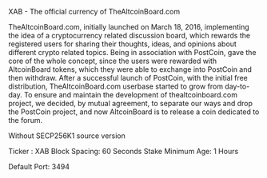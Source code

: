 
XAB - The official currency of TheAltcoinBoard.com

TheAltcoinBoard.com, initially launched on March 18, 2016, implementing the idea of a cryptocurrency related discussion board,
which rewards the registered users for sharing their thoughts,  ideas, and opinions about different crypto related topics.
Being in association with PostCoin, gave the core of the whole concept, since the users were rewarded with AltcoinBoard tokens,
which they were able to exchange into PostCoin and then withdraw.  After a successful launch of PostCoin, with the initial free
distribution, TheAltcoinBoard.com userbase started to grow from day-to-day. To ensure and maintain the development of
thealtcoinboard.com project, we decided, by mutual agreement, to separate our ways and drop the PostCoin project,
and now AltcoinBoard is to release a coin dedicated to the forum.

Without SECP256K1 source version

Ticker : XAB
Block Spacing: 60 Seconds
Stake Minimum Age: 1 Hours

Default Port: 3494





